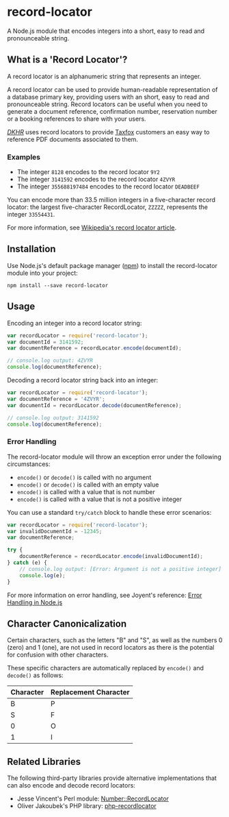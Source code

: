 # record-locator
A Node.js module that encodes integers into a short, easy to read and pronounceable string.

## What is a 'Record Locator'?
A record locator is an alphanumeric string that represents an integer.

A record locator can be used to provide human-readable representation of a database primary key, providing users with an short, easy to read and pronounceable string. Record locators can be useful when you need to generate a document reference, confirmation number, reservation number or a booking references to share with your users.

*[DKHR](https://dkhr.com/)* uses record locators to provide [Taxfox](https://taxfox.co.uk/) customers an easy way to  reference PDF documents associated to them.

### Examples
* The integer `8128` encodes to the record locator `9Y2`
* The integer `3141592` encodes to the record locator `4ZVYR`
* The integer `355688197484` encodes to the record locator `DEADBEEF`

You can encode more than 33.5 million integers in a five-character record locator: the largest five-character RecordLocator, `ZZZZZ`, represents the integer `33554431`.

For more information, see [Wikipedia's record locator article](https://en.wikipedia.org/wiki/Record_locator).

## Installation
Use Node.js's default package manager ([npm](https://docs.npmjs.com/getting-started/what-is-npm)) to install the record-locator module into your project:
```
npm install --save record-locator
```

## Usage
Encoding an integer into a record locator string:
```javascript
var recordLocator = require('record-locator');
var documentId = 3141592;
var documentReference = recordLocator.encode(documentId);

// console.log output: 4ZVYR
console.log(documentReference);
```

Decoding a record locator string back into an integer:
```javascript
var recordLocator = require('record-locator');
var documentReference = '4ZVYR';
var documentId = recordLocator.decode(documentReference);

// console.log output: 3141592
console.log(documentReference);
```

### Error Handling
The record-locator module will throw an exception error under the following circumstances:
* `encode()` or `decode()` is called with no argument
* `encode()` or `decode()` is called with an empty value
* `encode()` is called with a value that is not number
* `encode()` is called with a value that is not a positive integer

You can use a standard `try/catch` block to handle these error scenarios:

```javascript
var recordLocator = require('record-locator');
var invalidDocumentId = -12345;
var documentReference;

try {
	documentReference = recordLocator.encode(invalidDocumentId);
} catch (e) {
	// console.log output: [Error: Argument is not a positive integer]
	console.log(e);
}

```

For more information on error handling, see Joyent's reference: [Error Handling in Node.js](https://www.joyent.com/node-js/production/design/errors)

## Character Canonicalization
Certain characters, such as the letters "B" and "S", as well as the numbers 0 (zero) and 1 (one), are not used in record locators as there is the potential for confusion with other characters.

These specific characters are automatically replaced by `encode()` and `decode()` as follows:

| Character | Replacement Character |
|-----------|-----------------------|
| B         | P                     |
| S         | F                     |
| 0         | O                     |
| 1         | I                     |

## Related Libraries
The following third-party libraries provide alternative implementations that can also encode and decode record locators:
* Jesse Vincent's Perl module: [Number::RecordLocator](http://search.cpan.org/~jesse/Number-RecordLocator/lib/Number/RecordLocator.pm)
* Oliver Jakoubek's PHP library: [php-recordlocator](https://github.com/jakoubek/php-recordlocator)